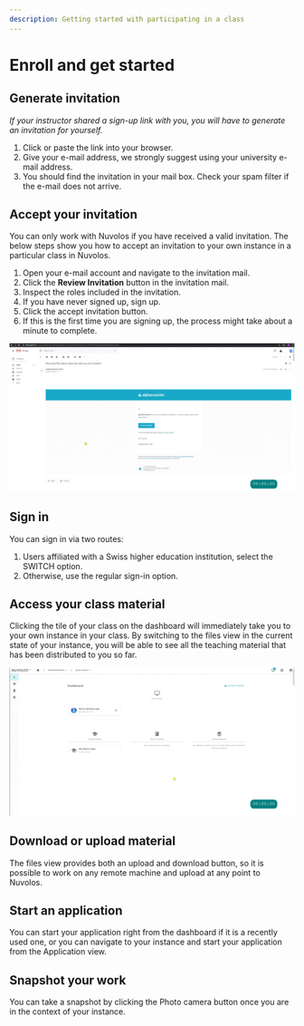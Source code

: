 ```yaml
---
description: Getting started with participating in a class
---
```


# Enroll and get started

## Generate invitation 

_If your instructor shared a sign-up link with you, you will have to generate an invitation for yourself._ 

1. Click or paste the link into your browser.
2. Give your e-mail address, we strongly suggest using your university e-mail address.
3. You should find the invitation in your mail box. Check your spam filter if the e-mail does not arrive.



## Accept your invitation

You can only work with Nuvolos if you have received a valid invitation. The below steps show you how to accept an invitation to your own instance in a particular class in Nuvolos.

1. Open your e-mail account and navigate to the invitation mail.
2. Click the **Review Invitation** button in the invitation mail.
3. Inspect the roles included in the invitation.
4. If you have never signed up, sign up.
5. Click the accept invitation button.
6. If this is the first time you are signing up, the process might take about a minute to complete.

![](../../.gitbook/assets/accept_invite_1_ed.gif)

## Sign in

You can sign in via two routes:

1. Users affiliated with a Swiss higher education institution, select the SWITCH option.
2. Otherwise, use the regular sign-in option.

## Access your class material

Clicking the tile of your class on the dashboard will immediately take you to your own instance in your class. By switching to the files view in the current state of your instance, you will be able to see all the teaching material that has been distributed to you so far.

![Using the dashboard to quickly navigate to your class](../../.gitbook/assets/find_class_material_ed.gif)

## Download or upload material

The files view provides both an upload and download button, so it is possible to work on any remote machine and upload at any point to Nuvolos.



## Start an application

You can start your application right from the dashboard if it is a recently used one, or you can navigate to your instance and start your application from the Application view.

## Snapshot your work

You can take a snapshot by clicking the Photo camera button once you are in the context of your instance.





